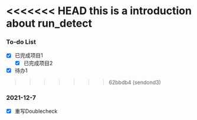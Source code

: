 <<<<<<< HEAD
this is a introduction about run_detect
=======
### To-do List

- [x] 已完成项目1
  - [x] 已完成项目2
- [x] 待办1
>>>>>>> 62bbdb4 (sendond3)

### 2021-12-7

- [x] 重写Doublecheck